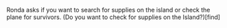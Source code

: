 Ronda asks if you want to search for supplies on the island or check the plane for survivors. 
(Do you want to check for supplies on the Island?)[find]